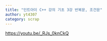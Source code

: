 ```yaml
---
title: "인트아이 C++ 강의 기초 3강 반복문, 조건문"
author: yt4307
category: scrap
---
```


https://youtu.be/_RJs_0knCkQ